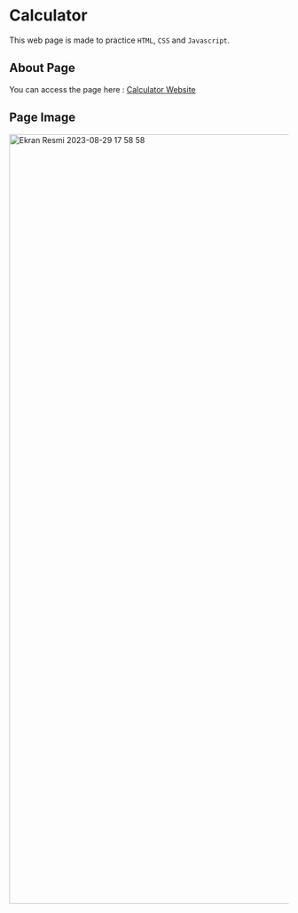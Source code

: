 # Calculator 
This web page is made to practice `HTML`, `CSS` and `Javascript`.

## About Page 
 
 You can access the page here : [Calculator Website](http://127.0.0.1:3000/index.html)

 ## Page Image

 <img width="1385" alt="Ekran Resmi 2023-08-29 17 58 58" src="https://github.com/aydozy/WebCalculator/assets/104395137/c8fa92a5-9b71-4d9e-a364-491c2654cfbd">
